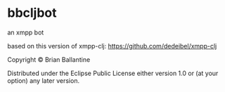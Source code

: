 # bbcljbot

an xmpp bot

based on this version of xmpp-clj: https://github.com/dedeibel/xmpp-clj

Copyright © Brian Ballantine

Distributed under the Eclipse Public License either version 1.0 or (at
your option) any later version.
